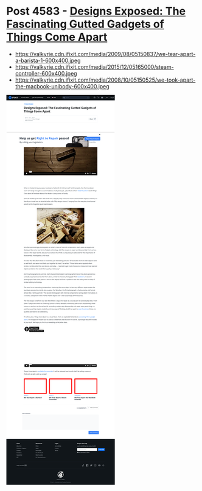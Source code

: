 # Post 4583 - [Designs Exposed: The Fascinating Gutted Gadgets of Things Come Apart](https://www.ifixit.com/News/4583/designs-exposed-the-fascinating-gutted-gadgets-of-things-come-apart)

- https://valkyrie.cdn.ifixit.com/media/2009/08/05150837/we-tear-apart-a-barista-1-600x400.jpeg
- https://valkyrie.cdn.ifixit.com/media/2015/12/05165000/steam-controller-600x400.jpeg
- https://valkyrie.cdn.ifixit.com/media/2008/10/05150525/we-took-apart-the-macbook-unibody-600x400.jpeg

![screencap](screenshots/b6ef74d1-54db-4d75-a0f3-9ca8cce4c312.png)
